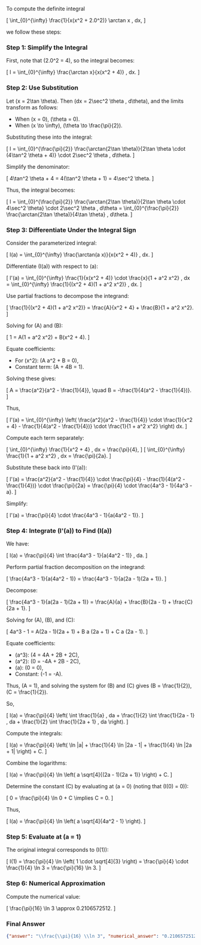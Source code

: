 To compute the definite integral 

\[
\int_{0}^{\infty} \frac{1}{x(x^2 + 2.0^2)} \arctan x \, dx,
\]

we follow these steps:

### Step 1: Simplify the Integral
First, note that \(2.0^2 = 4\), so the integral becomes:

\[
I = \int_{0}^{\infty} \frac{\arctan x}{x(x^2 + 4)} \, dx.
\]

### Step 2: Use Substitution
Let \(x = 2\tan \theta\). Then \(dx = 2\sec^2 \theta \, d\theta\), and the limits transform as follows:
- When \(x = 0\), \(\theta = 0\).
- When \(x \to \infty\), \(\theta \to \frac{\pi}{2}\).

Substituting these into the integral:

\[
I = \int_{0}^{\frac{\pi}{2}} \frac{\arctan(2\tan \theta)}{2\tan \theta \cdot (4\tan^2 \theta + 4)} \cdot 2\sec^2 \theta \, d\theta.
\]

Simplify the denominator:

\[
4\tan^2 \theta + 4 = 4(\tan^2 \theta + 1) = 4\sec^2 \theta.
\]

Thus, the integral becomes:

\[
I = \int_{0}^{\frac{\pi}{2}} \frac{\arctan(2\tan \theta)}{2\tan \theta \cdot 4\sec^2 \theta} \cdot 2\sec^2 \theta \, d\theta = \int_{0}^{\frac{\pi}{2}} \frac{\arctan(2\tan \theta)}{4\tan \theta} \, d\theta.
\]

### Step 3: Differentiate Under the Integral Sign
Consider the parameterized integral:

\[
I(a) = \int_{0}^{\infty} \frac{\arctan(a x)}{x(x^2 + 4)} \, dx.
\]

Differentiate \(I(a)\) with respect to \(a\):

\[
I'(a) = \int_{0}^{\infty} \frac{1}{x(x^2 + 4)} \cdot \frac{x}{1 + a^2 x^2} \, dx = \int_{0}^{\infty} \frac{1}{(x^2 + 4)(1 + a^2 x^2)} \, dx.
\]

Use partial fractions to decompose the integrand:

\[
\frac{1}{(x^2 + 4)(1 + a^2 x^2)} = \frac{A}{x^2 + 4} + \frac{B}{1 + a^2 x^2}.
\]

Solving for \(A\) and \(B\):

\[
1 = A(1 + a^2 x^2) + B(x^2 + 4).
\]

Equate coefficients:
- For \(x^2\): \(A a^2 + B = 0\),
- Constant term: \(A + 4B = 1\).

Solving these gives:

\[
A = \frac{a^2}{a^2 - \frac{1}{4}}, \quad B = -\frac{1}{4(a^2 - \frac{1}{4})}.
\]

Thus,

\[
I'(a) = \int_{0}^{\infty} \left( \frac{a^2}{a^2 - \frac{1}{4}} \cdot \frac{1}{x^2 + 4} - \frac{1}{4(a^2 - \frac{1}{4})} \cdot \frac{1}{1 + a^2 x^2} \right) dx.
\]

Compute each term separately:

\[
\int_{0}^{\infty} \frac{1}{x^2 + 4} \, dx = \frac{\pi}{4},
\]
\[
\int_{0}^{\infty} \frac{1}{1 + a^2 x^2} \, dx = \frac{\pi}{2a}.
\]

Substitute these back into \(I'(a)\):

\[
I'(a) = \frac{a^2}{a^2 - \frac{1}{4}} \cdot \frac{\pi}{4} - \frac{1}{4(a^2 - \frac{1}{4})} \cdot \frac{\pi}{2a} = \frac{\pi}{4} \cdot \frac{4a^3 - 1}{4a^3 - a}.
\]

Simplify:

\[
I'(a) = \frac{\pi}{4} \cdot \frac{4a^3 - 1}{a(4a^2 - 1)}.
\]

### Step 4: Integrate \(I'(a)\) to Find \(I(a)\)
We have:

\[
I(a) = \frac{\pi}{4} \int \frac{4a^3 - 1}{a(4a^2 - 1)} \, da.
\]

Perform partial fraction decomposition on the integrand:

\[
\frac{4a^3 - 1}{a(4a^2 - 1)} = \frac{4a^3 - 1}{a(2a - 1)(2a + 1)}.
\]

Decompose:

\[
\frac{4a^3 - 1}{a(2a - 1)(2a + 1)} = \frac{A}{a} + \frac{B}{2a - 1} + \frac{C}{2a + 1}.
\]

Solving for \(A\), \(B\), and \(C\):

\[
4a^3 - 1 = A(2a - 1)(2a + 1) + B a (2a + 1) + C a (2a - 1).
\]

Equate coefficients:
- \(a^3\): \(4 = 4A + 2B + 2C\),
- \(a^2\): \(0 = -4A + 2B - 2C\),
- \(a\): \(0 = 0\),
- Constant: \(-1 = -A\).

Thus, \(A = 1\), and solving the system for \(B\) and \(C\) gives \(B = \frac{1}{2}\), \(C = \frac{1}{2}\).

So,

\[
I(a) = \frac{\pi}{4} \left( \int \frac{1}{a} \, da + \frac{1}{2} \int \frac{1}{2a - 1} \, da + \frac{1}{2} \int \frac{1}{2a + 1} \, da \right).
\]

Compute the integrals:

\[
I(a) = \frac{\pi}{4} \left( \ln |a| + \frac{1}{4} \ln |2a - 1| + \frac{1}{4} \ln |2a + 1| \right) + C.
\]

Combine the logarithms:

\[
I(a) = \frac{\pi}{4} \ln \left( a \sqrt[4]{(2a - 1)(2a + 1)} \right) + C.
\]

Determine the constant \(C\) by evaluating at \(a = 0\) (noting that \(I(0) = 0\)):

\[
0 = \frac{\pi}{4} \ln 0 + C \implies C = 0.
\]

Thus,

\[
I(a) = \frac{\pi}{4} \ln \left( a \sqrt[4]{4a^2 - 1} \right).
\]

### Step 5: Evaluate at \(a = 1\)
The original integral corresponds to \(I(1)\):

\[
I(1) = \frac{\pi}{4} \ln \left( 1 \cdot \sqrt[4]{3} \right) = \frac{\pi}{4} \cdot \frac{1}{4} \ln 3 = \frac{\pi}{16} \ln 3.
\]

### Step 6: Numerical Approximation
Compute the numerical value:

\[
\frac{\pi}{16} \ln 3 \approx 0.2106572512.
\]

### Final Answer
```json
{"answer": "\\frac{\\pi}{16} \\ln 3", "numerical_answer": "0.2106572512"}
```